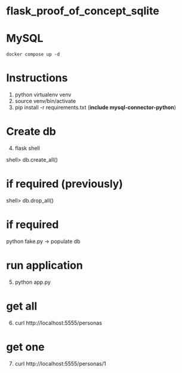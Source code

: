 # flask_proof_of_concept_sqlite

# MySQL
```
docker compose up -d
```

# Instructions
1. python virtualenv venv
2. source venv/bin/activate
3. pip install -r requirements.txt (**include mysql-connector-python**)

# Create db
4. flask shell
   
 shell> db.create_all()

# if required (previously)
 shell> db.drop_all()

# if required
 python fake.py  -> populate db

# run application
5. python app.py

# get all
6. curl http://localhost:5555/personas

# get one
7. curl http://localhost:5555/personas/1